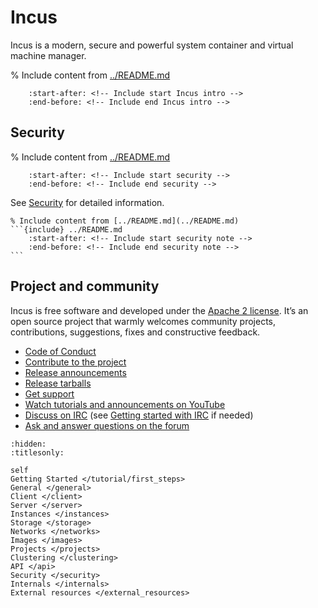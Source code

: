 # Incus

Incus is a modern, secure and powerful system container and virtual machine manager.

% Include content from [../README.md](../README.md)
```{include} ../README.md
    :start-after: <!-- Include start Incus intro -->
    :end-before: <!-- Include end Incus intro -->
```

## Security

% Include content from [../README.md](../README.md)
```{include} ../README.md
    :start-after: <!-- Include start security -->
    :end-before: <!-- Include end security -->
```

See [Security](security.md) for detailed information.

````{important}
% Include content from [../README.md](../README.md)
```{include} ../README.md
    :start-after: <!-- Include start security note -->
    :end-before: <!-- Include end security note -->
```
````

## Project and community

Incus is free software and developed under the [Apache 2 license](https://www.apache.org/licenses/LICENSE-2.0).
It’s an open source project that warmly welcomes community projects, contributions, suggestions, fixes and constructive feedback.

- [Code of Conduct](https://github.com/lxc/incus/blob/main/CODE_OF_CONDUCT.md)
- [Contribute to the project](contributing.md)
- [Release announcements](https://discuss.linuxcontainers.org/c/news/13)
- [Release tarballs](https://github.com/lxc/incus/releases/)
- [Get support](support.md)
- [Watch tutorials and announcements on YouTube](https://www.youtube.com/c/Incusvideos)
- [Discuss on IRC](https://web.libera.chat/#lxd) (see [Getting started with IRC](https://discuss.linuxcontainers.org/t/getting-started-with-irc/11920) if needed)
- [Ask and answer questions on the forum](https://discuss.linuxcontainers.org)

```{toctree}
:hidden:
:titlesonly:

self
Getting Started </tutorial/first_steps>
General </general>
Client </client>
Server </server>
Instances </instances>
Storage </storage>
Networks </networks>
Images </images>
Projects </projects>
Clustering </clustering>
API </api>
Security </security>
Internals </internals>
External resources </external_resources>
```
